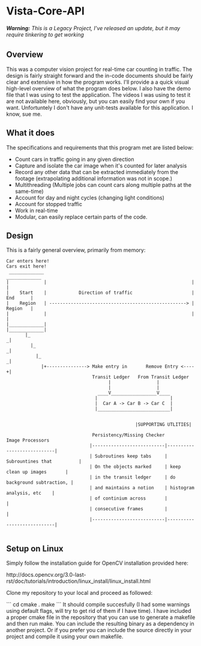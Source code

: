 <h1>Vista-Core-API</h1>
<h6><i><b>Warning:</b> This is a Legacy Project, I've released an update, but it may require tinkering to get working</i></h6>
<h2>Overview</h2>

<p> This was a computer vision project for real-time car counting in traffic. The design is fairly straight forward and the in-code documents should be fairly clear and extensive in how the program works. I'll provide a a quick visual high-level overview of what the program does below. I also have the demo file that I was using to test the application. The videos I was using to test it are not available here, obviously, but you can easily find your own if you want. Unfortuntely I don't have any unit-tests available for this application. I know, sue me.</p> 

<h2>What it does</h2>
<p>The specifications and requirements that this program met are listed below:</p>

* Count cars in traffic going in any given direction
* Capture and isolate the car image when it's counted for later analysis
* Record any other data that can be extracted immediately from the footage (extrapolating additional information was not in scope.)
* Multithreading (Multiple jobs can count cars along multiple paths at the same-time)
* Account for day and night cycles (changing light conditions)
* Account for stopped traffic
* Work in real-time
* Modular, can easily replace certain parts of the code.

<h2>Design</h2>
<p>This is a fairly general overview, primarily from memory:</p>

```
Car enters here!                                                      Cars exit here!
 _____________                                                        _____________
|             |                                                      |             |
|    Start    |            Direction of traffic                      |    End      |
|    Region   | ---------------------------------------------------> |    Region   |
|             |                                                      |             |
|_____________|                                                      |_____________|
       |_                                                                   _|
         |_                                                               _|
           |_                                                           _|
             |+---------------> Make entry in       Remove Entry <----+|
                                Transit Ledger   From Transit Ledger
                                      |                 |
                                      |                 |
                                  ____V_________________V____
                                 |                           |
                                 |  Car A -> Car B -> Car C  |
                                 |___________________________|
                                 
                                        
                                                |SUPPORTING UTLITIES|

                                Persistency/Missing Checker       Image Processors
                               |---------------------------|----------------------------|
                               | Subroutines keep tabs     | Subrountines that          |
                               | On the objects marked     | keep clean up images       |           
                               | in the transit ledger     | do background subtraction, |                
                               | and maintains a notion    | histogram analysis, etc    |
                               | of continium across       |                            |
                               | consecutive frames        |                            |
                               |---------------------------|----------------------------|
                                   
```

<h2>Setup on Linux</h2>
<p>Simply follow the installation guide for OpenCV installation provided here:</p>
http://docs.opencv.org/3.0-last-rst/doc/tutorials/introduction/linux_install/linux_install.html
<p>Clone my repository to your local and proceed as followed:</p>
```
cd <Location of Repository locally>
cmake .
make
```
It should compile succesfully (I had some warnings using default flags, will try to get rid of them if I have time). I have included a proper cmake file in the repository that you can use to generate a makefile and then run make. You can include the resulting binary as a dependency in another project. Or if you prefer you can include the source directly in your project and compile it using your own makefile.
